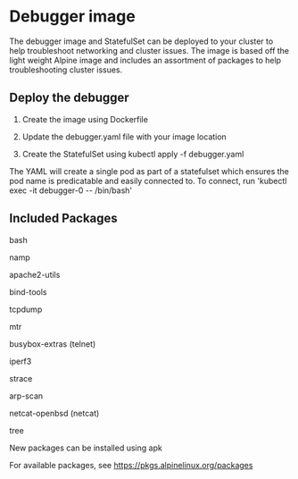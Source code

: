 # Debugger image

The debugger image and StatefulSet can be deployed to your cluster to help troubleshoot networking and cluster issues.
The image is based off the light weight Alpine image and includes an assortment of packages to help troubleshooting cluster issues.

## Deploy the debugger

1. Create the image using Dockerfile

2. Update the debugger.yaml file with your image location

3. Create the StatefulSet using kubectl apply -f debugger.yaml

The YAML will create a single pod as part of a statefulset which ensures the pod name is predicatable and easily connected to.
To connect, run 'kubectl exec -it debugger-0 -- /bin/bash'

## Included Packages

bash

namp

apache2-utils

bind-tools

tcpdump

mtr

busybox-extras (telnet)

iperf3

strace

arp-scan

netcat-openbsd (netcat)

tree


New packages can be installed using apk

For available packages, see https://pkgs.alpinelinux.org/packages
